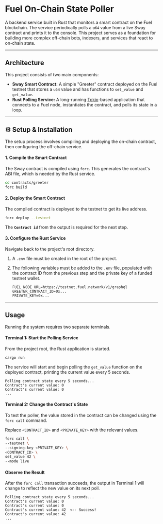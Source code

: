 # Fuel On-Chain State Poller

A backend service built in Rust that monitors a smart contract on the Fuel blockchain. The service periodically polls a `u64` value from a live Sway contract and prints it to the console. This project serves as a foundation for building more complex off-chain bots, indexers, and services that react to on-chain state.

***

## Architecture

This project consists of two main components:
* **Sway Smart Contract:** A simple "Greeter" contract deployed on the Fuel testnet that stores a `u64` value and has functions to `set_value` and `get_value`.
* **Rust Polling Service:** A long-running [Tokio](https://tokio.rs/)-based application that connects to a Fuel node, instantiates the contract, and polls its state in a loop.

***

## ⚙️ Setup & Installation

The setup process involves compiling and deploying the on-chain contract, then configuring the off-chain service.

#### 1. Compile the Smart Contract
The Sway contract is compiled using `forc`. This generates the contract's ABI file, which is needed by the Rust service.

```bash
cd contracts/greeter
forc build
```

#### 2. Deploy the Smart Contract
The compiled contract is deployed to the testnet to get its live address.

```bash
forc deploy --testnet
```
The **`Contract id`** from the output is required for the next step.

#### 3. Configure the Rust Service
Navigate back to the project's root directory.

1.  A `.env` file must be created in the root of the project.
2.  The following variables must be added to the `.env` file, populated with the contract ID from the previous step and the private key of a funded testnet wallet.

    ```env
    FUEL_NODE_URL=https://testnet.fuel.network/v1/graphql
    GREETER_CONTRACT_ID=0x...
    PRIVATE_KEY=0x...
    ```

***

## Usage

Running the system requires two separate terminals.

#### Terminal 1: Start the Polling Service
From the project root, the Rust application is started.

```bash
cargo run
```

The service will start and begin polling the `get_value` function on the deployed contract, printing the current value every 5 seconds.
```
Polling contract state every 5 seconds...
Contract's current value: 0
Contract's current value: 0
...
```

#### Terminal 2: Change the Contract's State
To test the poller, the value stored in the contract can be changed using the `forc call` command.

Replace `<CONTRACT_ID>` and `<PRIVATE_KEY>` with the relevant values.

```bash
forc call \
--testnet \
--signing-key <PRIVATE_KEY> \
<CONTRACT_ID> \
set_value 42 \
--mode live
```

#### Observe the Result
After the `forc call` transaction succeeds, the output in Terminal 1 will change to reflect the new value on its next poll.

```
Polling contract state every 5 seconds...
Contract's current value: 0
Contract's current value: 0
Contract's current value: 42  <-- Success!
Contract's current value: 42
...
